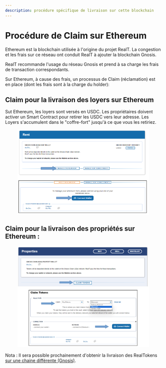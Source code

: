 ```yaml
---
description: procédure spécifique de livraison sur cette blockchain
---
```


# Procédure de Claim sur Ethereum

Ethereum est la blockchain utilisée à l'origine du projet RealT. La congestion et les frais sur ce réseau ont conduit RealT à ajouter la blockchain Gnosis.

RealT recommande l'usage du réseau Gnosis et prend à sa charge les frais de transaction correspondants.

Sur Ethereum, à cause des frais, un processus de Claim (réclamation) est en place (dont les frais sont à la charge du holder):

## Claim pour la livraison des loyers sur Ethereum

Sut Ethereum, les loyers sont versés en USDC. Les propriétaires doivent activer un Smart Contract pour retirer les USDC vers leur adresse. Les Loyers s'accumulent dans le "coffre-fort" jusqu'à ce que vous les retiriez.

<figure><img src="../../.gitbook/assets/image (132).png" alt=""><figcaption></figcaption></figure>

## Claim pour la livraison des propriétés sur Ethereum :

<figure><img src="../../.gitbook/assets/image (1) (1) (1) (1) (1) (1) (1) (1) (1) (1).png" alt=""><figcaption></figcaption></figure>

Nota : Il sera possible prochainement d'obtenir la livraison des RealTokens [sur une chaine différente (Gnosis)](../../defi-realt/bridge-realtokens-realt/bridge-integre-au-claim.md).
